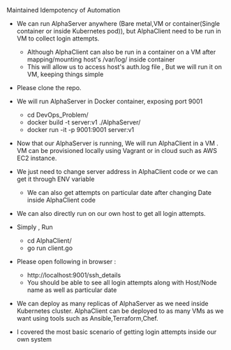 Maintained Idempotency of Automation

- We can run AlphaServer anywhere (Bare metal,VM or container(Single container or inside Kubernetes pod)), but AlphaClient need to be run in VM to collect login attempts.
  - Although AlphaClient can also be run in a container on a VM after mapping/mounting host's /var/log/ inside container
  - This will allow us to access host's auth.log file , But we will run it on VM, keeping things simple
- Please clone the repo.
- We will run AlphaServer in Docker container, exposing port 9001
  - cd DevOps_Problem/
  - docker build -t server:v1 ./AlphaServer/
  - docker run -it -p 9001:9001 server:v1
- Now that our AlphaServer is running, We will run AlphaClient in a VM . VM can be provisioned locally using Vagrant or in cloud such as AWS EC2 instance.
- We just need to change server address in AlphaClient code or we can get it through ENV variable
  - We can also get attempts on particular date after changing Date inside AlphaClient code
- We can also directly run on our own host to get all login attempts.
- Simply , Run
  - cd AlphaClient/
  - go run client.go
- Please open following in browser :
  - http://localhost:9001/ssh_details
  - You should be able to see all login attempts along with Host/Node name as well as particular date


- We can deploy as many replicas of AlphaServer as we need inside Kubernetes cluster. AlphaClient can be deployed to as many VMs as we want using tools such as Ansible,Terraform,Chef.
- I covered the most basic scenario of getting login attempts inside our own system
